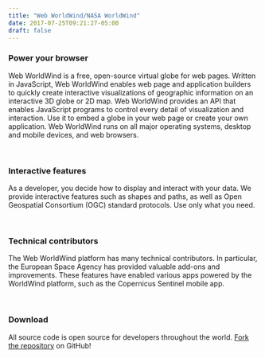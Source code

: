 ```yaml
---
title: "Web WorldWind/NASA WorldWind"
date: 2017-07-25T09:21:27-05:00
draft: false
---
```


### Power your browser

Web WorldWind is a free, open-source virtual globe for web pages. Written in JavaScript, Web WorldWind enables web page
and application builders to quickly create interactive visualizations of geographic information on an interactive 3D
globe or 2D map. Web WorldWind provides an API that enables JavaScript programs to control every detail of visualization
and interaction. Use it to embed a globe in your web page or create your own application. Web WorldWind runs on all
major operating systems, desktop and mobile devices, and web browsers.

<br>

### Interactive features

As a developer, you decide how to display and interact with your data. We provide interactive features such as shapes and paths, as well as Open Geospatial Consortium (OGC) standard protocols. Use only what you need.

<br>

### Technical contributors

The Web WorldWind platform has many technical contributors. In particular, the European Space Agency has provided valuable add-ons and improvements. These features have enabled various apps powered by the WorldWind platform, such as the Copernicus Sentinel mobile app.

<br>

### Download

All source code is open source for developers throughout the world. [Fork the repository](https://github.com/NASAWorldWind/WebWorldWind) on GitHub!

</br>
